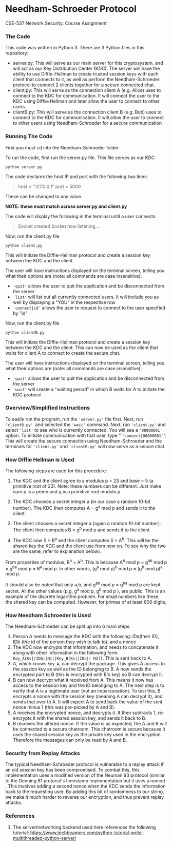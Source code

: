 # Needham-Schroeder Protocol

CSE-537 Network Security: Course Assignment

### The Code

This code was written in Python 3. There are 3 Python files in this repository:

* server.py: This will serve as our main server for this cryptosystem, and will act as our Key Distribution Center (KDC). The server will have the ability to use Diffie-Hellman to create trusted session keys with each client that connects to it, as well as perform the Needham-Schroeder protocol to connect 2 clients together for a secure connected chat.
* client.py: This will serve as the connection client A (e.g. Alice) uses to connect to the KDC for communication. It will connect the user to the KDC using Diffie-Hellman and later allow the user to connect to other users.
* clientB.py: This will serve as the connection client B (e.g. Bob) uses to connect to the KDC for communication. It will allow the user to connect to other users using Needham-Schroeder for a secure communication

### Running The Code

First you must cd into the Needham-Schroeder folder

To run the code, first run the server.py file. This file serves as our KDC

```
python server.py
```

The code declares the host IP and port with the following two lines:

> host = "127.0.0.1"
> port = 5000

These can be changed to any value.

**NOTE: these must match across server.py and client.py**

The code will display the following in the terminal until a user connects:

> Socket created
> Socket now listening....

Now, run the client.py file

```
python client.py
```

This will initiate the Diffie-Hellman protocol and create a session key between the KDC and the client. 

The user will have instructions displayed on the terminal screen, telling you what their options are (note: all commands are case insensitive):

- `'quit'` allows the user to quit the application and be disconnected from the server
- `'list'` will list out all currently connected users. It will include you as well by displaying a "YOU" in the respective row
- `'connect|id'` allows the user to request to connect to the user specified by "id"

Now, run the client.py file

```
python clientB.py
```

This will initiate the Diffie-Hellman protocol and create a session key between the KDC and the client. This can now be used as the client that waits for client A to connect to create the secure chat.

The user will have instructions displayed on the terminal screen, telling you what their options are (note: all commands are case insensitive):

- `'quit'` allows the user to quit the application and be disconnected from the server
- `'wait'` will create a "waiting period" in which B waits for A to initiate the KDC protocol

### Overview/Simplified Instructions

To easily run the program, run the `'server.py'` file first. Next, run  `'clientB.py' `and selected the  `'wait'` command. Next, run  `'client.py'` and select  `'list'` to see who is currently connected. You will see a  `'00000001'` option. To initiate communication with that user, type " `'connect|00000001'`". This will create the secure connection using Needham-Schroeder and the terminals for  `'client.py'` and  `'clientB.py'` will now serve as a secure chat.

### How Diffie Hellman is Used

The following steps are used for this procedure:

1. The KDC and the client agree to a modulus p = 23 and base = 5 (a primitive root of 23). Note: these numbers can be different. Just make sure p is a prime and g is a primitive root modulo p.

2. The KDC chooses a secret integer a (in our case a random 10-bit number). The KDC then computes A = g<sup>a</sup> mod p and sends it to the client

3. The client chooses a secret integer a (again a random 10-bit number). The client then computes B = g<sup>b</sup> mod p and sends it to the client

4. The KDC now S = B<sup>a</sup> and the client computes S = A<sup>b</sup>. This will be the shared key the KDC and the client use from now on. To see why the two are the same, refer to explanation below).

From properties of modulus, B<sup>a</sup> = A<sup>b</sup>. This is because A<sup>b</sup> mod p = g<sup>ab</sup> mod p = g<sup>ba</sup> mod p = B<sup>a</sup> mod p. In other words, (g<sup>a</sup>  mod p)<sup>b</sup> mod p = (g<sup>b</sup>  mod p)<sup>a</sup> mod p.

It should also be noted that only a,b, and g<sup>ab</sup> mod p = g<sup>ba</sup> mod p are kept secret. All the other values (p,g, g<sup>a</sup> mod p, g<sup>b</sup> mod p ), are public. This is an example of the discrete logarithm problem. For small numbers like these, the shared key can be computed. However, for primes of at least 600 digits,

### How Needham Schroeder is Used

The Needham-Schroeder can be split up into 6 main steps:

1. Person A needs to message the KDC with the following: IDa(their ID), IDb (the id of the person they wish to talk to), and a nonce
2. The KDC now encrypts that information, and needs to concatenate it along with other information in the following form:  `Key_A[Ks||IDb||N1||Key_B[Ks||IDa|| N2]]`.  This is sent back to A.
3. A, which knows  `Key_A`, can decrypt the package. This gives A access to the session key as well as the ID belonging to B. A now sends the encrypted part to B (this is encrypted with B's key) so B can decrypt it.
4. B can now decrypt what it received from A. This means it now has access to the session key and the ID belonging to A. The next step is to verify that A is a legitimate user (not an impersonation). To test this, B encrypts a nonce with the session key (meaning A can decrypt it), and sends that over to A. It will expect A to send back the value of the sent nonce minus 1 (this was pre-picked by A and B). 
5. A receives the encrypted nonce, and decrypts it. It then subtracts 1, re-encrypts it with the shared session key, and sends it back to B.
6. B receives the altered nonce. If the value is as expected, the A and B will be connected to a secure chatroom. This chatroom is secure because it uses the shared session key as the private key used in the encryption. Therefore the messages can only be read by A and B.

### Security from Replay Attacks

The typical Needham-Schroeder protocol is vulnerable to a replay attack if an old session key has been compromised. To combat this, this implementation uses a modified version of the Neuman 93 protocol (similar to the Denning 81 protocol's timestamp implementation but it uses a nonce) . This involves adding a second nonce when the KDC sends the information back to the requesting user. By adding this bit of randomness to our string, we make it much harder to reverse our encryption, and thus prevent replay attacks.

### References

1. The server/networking backend used here references the following tutorial: https://www.techbeamers.com/python-tutorial-write-multithreaded-python-server/
